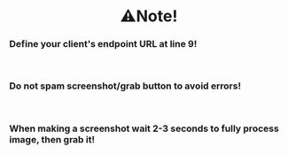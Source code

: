 <h1 align="center">⚠️Note!</h1>
<h3>Define your client's endpoint URL at line 9!</h3>
<br>
<h3>Do not spam screenshot/grab button to avoid errors!</h3>
<br>
<h3>When making a screenshot wait 2-3 seconds to fully process image, then grab it!</h3>
